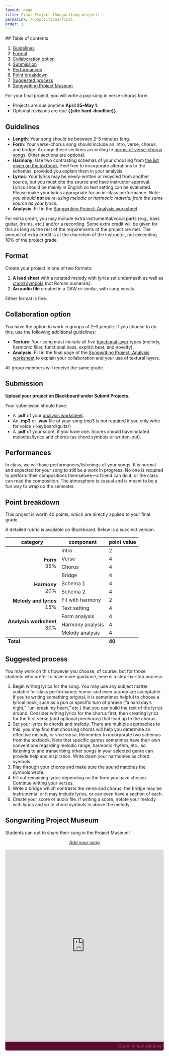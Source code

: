 ```yaml
---
layout: page
title: Final Project (Songwriting project)
permalink: /compositions/final
order: 1
---
```


<div class="toc card" markdown="1">
## Table of contents <!-- omit in toc -->

1. [Guidelines](#guidelines)
2. [Format](#format)
3. [Collaboration option](#collaboration-option)
4. [Submission](#submission)
5. [Performances](#performances)
6. [Point breakdown](#point-breakdown)
7. [Suggested process](#suggested-process)
8. [Songwriting Project Museum](#songwriting-project-museum)
</div>

For your final project, you will write a pop song in verse-chorus form.

-   Projects are due anytime **April 25–May 1**.
-   Optional revisions are due **{{site.hard-deadline}}**.

## Guidelines

-   **Length**: Your song should be between 2–5 minutes long.
-   **Form**: Your verse-chorus song should include an intro, verse, chorus, and bridge. Arrange these sections according to [norms of verse-chorus songs](https://viva.pressbooks.pub/openmusictheory/chapter/verse-chorus-form/). Other sections are optional.
-   **Harmony**: Use two contrasting schemas of your choosing from [the list given on the textbook](https://viva.pressbooks.pub/openmusictheory/chapter/intro-to-pop-schemas/). Feel free to incorporate alterations to the schemas, provided you explain them in your analysis.
-   **Lyrics**: Your lyrics may be newly-written or recycled from another source, but you must cite the source and have instructor approval. Lyrics should be mainly in English so text setting can be evaluated. Please make your lyrics appropriate for an in-class performance. *Note: you should **not** be re-using melodic or harmonic material from the same source as your lyrics.*
-   **Analysis**: Fill in the [Songwriting Project: Analysis worksheet](../file-uploads/songwriting-analysis.pdf).

For extra credit, you may include extra instrumental/vocal parts (e.g., bass guitar, drums, etc.) and/or a recording. Some extra credit will be given for this as long as the rest of the requirements of the project are met. The amount of extra credit is at the discretion of the instructor, not exceeding 10% of the project grade.

## Format

Create your project in one of two formats:

1. **A lead sheet** with a notated melody with lyrics set underneath as well as [chord symbols](https://viva.pressbooks.pub/openmusictheory/chapter/chord-symbols/) (not Roman numerals).
2. **An audio file** created in a DAW or similar, with sung vocals.

Either format is fine.

## Collaboration option

You have the option to work in groups of 2–3 people. If you choose to do this, use the following additional guidelines:

-   **Texture**: Your song must include all five [functional layer](https://viva.pressbooks.pub/openmusictheory/chapter/texture-in-pop-music/) types (melody, harmonic filler, functional bass, explicit beat, and novelty).
-   **Analysis**: Fill in the final page of the [Songwriting Project: Analysis worksheet](../file-uploads/songwriting-analysis.pdf) to explain your collaboration and your use of textural layers.

All group members will receive the same grade.

## Submission

**Upload your project on Blackboard under Submit Projects.**

Your submission should have:

-   A .**pdf** of your [analysis worksheet](../file-uploads/songwriting-analysis.pdf).
-   An .**mp3** or .**wav** file of your song (mp3 is not required if you only write for voice + keyboard/guitar)
-   A .**pdf** of your score, if you have one. Scores should have notated melodies/lyrics and chords (as chord symbols or written-out).

## Performances

In class, we will have performances/listenings of your songs. It is normal and expected for your song to still be a work in progress. No one is required to perform their compositions themselves—a friend can do it, or the class can read the composition. The atmosphere is casual and is meant to be a fun way to wrap up the semester. 

## Point breakdown

This project is worth 40 points, which are directly applied to your final grade.

A detailed rubric is available on Blackboard. Below is a succinct version.

<table cellspacing="0" cellpadding="0">
<thead>
<tr>
<th>
category
</th>
<th>
component
</th>
<th>
point value
</th>
</tr>
</thead>
<tbody>
<tr>
<td rowspan="4" style="text-align: right;">
<strong>Form</strong><br/>35%
</td>
<td>
Intro
</td>
<td>
2
</td>
</tr>
<tr>
<td>
Verse
</td>
<td>
4
</td>
</tr>
<tr>
<td>
Chorus
</td>
<td>
4
</td>
</tr>
<tr>
<td>
Bridge
</td>
<td>
4
</td>
</tr>
<tr>
<td rowspan="2" style="text-align: right;">
<strong>Harmony</strong><br/>20%
</td>
<td>
Schema 1
</td>
<td>
4
</td>
</tr>
<tr>
<td>
Schema 2
</td>
<td>
4
</td>
</tr>
<tr>
<td rowspan="2" style="text-align: right;">
<strong>Melody and lyrics</strong><br/>15%
</td>
<td>
Fit with harmony
</td>
<td>
2
</td>
</tr>
<tr>
<td>
Text setting
</td>
<td>
4
</td>
</tr>
<tr>
<td rowspan="3" style="text-align: right;">
<strong>Analysis worksheet</strong><br/>30%
</td>
<td>
Form analysis
</td>
<td>
4
</td>
</tr>
<tr>
<td>
Harmony analysis
</td>
<td>
4
</td>
</tr>
<tr>
<td>
Melody analysis
</td>
<td>
4
</td>
</tr>
</tbody>
<tfoot>
<tr>
<td colspan="2">
<strong>Total</strong>
</td>
<td>
<strong>40</strong>
</td>
</tr>
</tfoot>
</table>

## Suggested process

You may work on this however you choose, of course, but for those students who prefer to have more guidance, here is a step-by-step process.

<div class="card" markdown="1">

1. Begin writing lyrics for the song. You may use any subject matter suitable for class performance; humor and even parody are acceptable. If you're writing something original, it is sometimes helpful to choose a lyrical hook, such as a pun or specific turn of phrase (“a hard day’s night,” “un-break my heart,” etc.) that you can build the rest of the lyrics around. Consider writing lyrics for the chorus first, then creating lyrics for the first verse (and optional prechorus) that lead up to the chorus.
2. Set your lyrics to chords and melody. There are multiple approaches to this; you may find that choosing chords will help you determine an effective melody, or vice versa. Remember to incorporate two schemas from the textbook. Note that specific genres sometimes have their own conventions regarding melodic range, harmonic rhythm, etc., so listening to and transcribing other songs in your selected genre can provide help and inspiration. Write down your harmonies as chord symbols. 
3. Play through your chords and make sure the sound matches the symbols wrote.
4. Fill out remaining lyrics depending on the form you have chosen. Continue writing your verses.
5. Write a bridge which contrasts the verse and chorus; the bridge may be instrumental or it may include lyrics, or can even have a section of each.
6. Create your score or audio file. If writing a score, notate your melody with lyrics and write chord symbols in above the melody.
</div>

## Songwriting Project Museum

Students can opt to share their song in the Project Museum! 

<p style="text-align:center;">
  <a class="button button-fill button-small" href="https://georgemasonu.padlet.org/mlavengo/submission-request/o4ZnXBnxMLdlXNda" style="display:inline-block;width:fit-content;" target="_blank">Add your song</a>
  </p>

<div class="padlet-embed" style="border-radius:5px;box-sizing:border-box;overflow:hidden;position:relative;width:100%;background:#F4F4F4;box-shadow:var(--preset-box-shadow);"><p style="padding:0;margin:0"><iframe src="https://georgemasonu.padlet.org/embed/btb2s5c4euu1sz7l" frameborder="0" allow="camera;microphone;geolocation" style="width:100%;height:608px;display:block;padding:0;margin:0"></iframe></p><div style="display:flex;align-items:center;justify-content:end;margin:0;height:28px;background-color:#570D2F;"><a href="https://padlet.com?ref=embed" style="display:block;flex-grow:0;margin:0;border:none;text-decoration:none;color:rgb(255,255,255,.3);" target="_blank">Open in new window</a>&ensp;</div></div>
